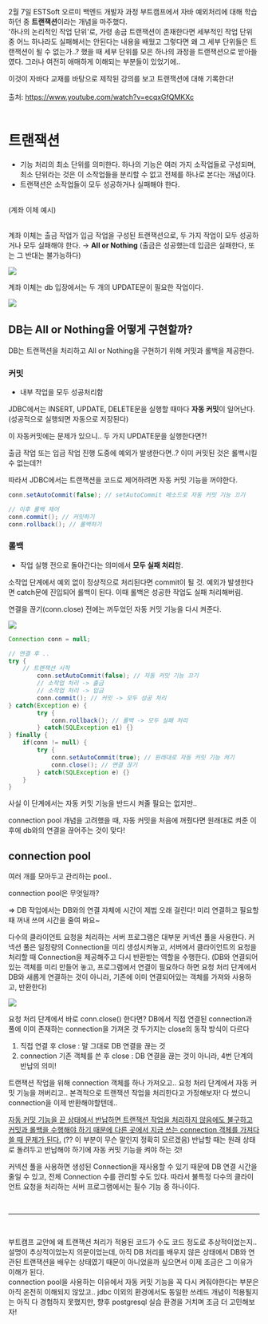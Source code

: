 2월 7일 ESTSoft 오르미 백엔드 개발자 과정 부트캠프에서 자바 예외처리에 대해 학습하던 중 <b>트랜잭션</b>이라는 개념을 마주했다. <br>
'하나의 논리적인 작업 단위'로, 가령 송금 트랜잭션이 존재한다면 세부적인 작업 단위 중 어느 하나라도 실패해서는 안된다는 내용을 배웠고 그렇다면 왜 그 세부 단위들은 트랜잭션이 될 수 없는가..? 했을 때 세부 단위를 모은 하나의 과정을 트랜잭션으로 받아들였다. 그러나 여전히 애매하게 이해되는 부분들이 있었기에.. <br>

이것이 자바다 교재를 바탕으로 제작된 강의를 보고 트랜잭션에 대해 기록한다!
<br><br>
출처: https://www.youtube.com/watch?v=ecqxGfQMKXc
<br><br>

# 트랜잭션

- 기능 처리의 최소 단위를 의미한다. 하나의 기능은 여러 가지 소작업들로 구성되며, 최소 단위라는 것은 이 소작업들을 분리할 수 없고 전체를 하나로 본다는 개념이다.
- 트랜잭션은 소작업들이 모두 성공하거나 실패해야 한다.

<br>
(계좌 이체 예시)<br><br>

계좌 이체는 출금 작업가 입금 작업을 구성된 트랜잭션으로, 두 가지 작업이 모두 성공하거나 모두 실패해야 한다. → **All or Nothing** (출금은 성공했는데 입금은 실패한다, 또는 그 반대는 불가능하다)

<img src="https://github.com/biiit4894/oreumi-TIL/assets/82032418/22aebe93-595c-4950-bf6c-a22a4a6e137c">

계좌 이체는 db 입장에서는 두 개의 UPDATE문이 필요한 작업이다.

<img src="https://github.com/biiit4894/oreumi-TIL/assets/82032418/f9f009f6-1d3d-4da1-a26a-77e8ea1b2616">

<br>

## DB는 All or Nothing을 어떻게 구현할까?

DB는 트랜잭션을 처리하고 All or Nothing을 구현하기 위해 커밋과 롤백을 제공한다.

### 커밋

- 내부 작업을 모두 성공처리함

JDBC에서는 INSERT, UPDATE, DELETE문을 실행할 때마다 **자동 커밋**이 일어난다. (성공적으로 실행되면 자동으로 저장된다)

이 자동커밋에는 문제가 있으니.. 두 가지 UPDATE문을 실행한다면?!

출금 작업 또는 입금 작업 진행 도중에 예외가 발생한다면..? 이미 커밋된 것은 롤백시킬 수 없는데?!

따라서 JDBC에서는 트랜잭션을 코드로 제어하려면 자동 커밋 기능을 꺼야한다.

```java
conn.setAutoCommit(false); // setAutoCommit 메소드로 자동 커밋 기능 끄기

// 이후 롤백 제어
conn.commit(); // 커밋하기
conn.rollback(); // 롤백하기
```

### 롤백

- 작업 실행 전으로 돌아간다는 의미에서 **모두 실패 처리**함.

소작업 단계에서 예외 없이 정상적으로 처리된다면 commit이 될 것. 예외가 발생한다면 catch문에 진입되어 롤백이 된다. 이때 롤백은 성공한 작업도 실패 처리해버림.

연결을 끊기(conn.close) 전에는 꺼두었던 자동 커밋 기능을 다시 켜준다.

<img src="https://github.com/biiit4894/oreumi-TIL/assets/82032418/80ed021d-f20d-40dc-9b71-9e5ed665a127">

```java
Connection conn = null;

// 연결 후 ..
try {
	// 트랜잭션 시작
		conn.setAutoCommit(false); // 자동 커밋 기능 끄기
		// 소작업 처리 -> 출금
		// 소작업 처리 -> 입금
		conn.commit(); // 커밋 -> 모두 성공 처리
} catch(Exception e) {
		try {
			conn.rollback(); // 롤백 -> 모두 실패 처리
		} catch(SQLException e1) {}
} finally {
	if(conn != null) {
		try {
			conn.setAutoCommit(true); // 원래대로 자동 커밋 기능 켜기
			conn.close(); // 연결 끊기
		} catch(SQLException e) {}
	}
}
```

사실 이 단계에서는 자동 커밋 기능을 반드시 켜줄 필요는 없지만..

connection pool 개념을 고려했을 때, 자동 커밋을 처음에 꺼줬다면 원래대로 켜준 이후에 db와의 연결을 끊어주는 것이 맞다!

## connection pool

여러 개를 모아두고 관리하는 pool..

connection pool은 무엇일까?

⇒ DB 작업에서는 DB와의 연결 자체에 시간이 제법 오래 걸린다! 미리 연결하고 필요할 때 꺼내 쓰며 시간을 줄여 봐요~

다수의 클라이언트 요청을 처리하는 서버 프로그램은 대부분 커넥션 풀을 사용한다. 커넥션 풀은 일정량의 Connection을 미리 생성시켜놓고, 서버에서 클라이언트의 요청을 처리할 때 Connection을 제공해주고 다시 반환받는 역할을 수행한다. (DB와 연결되어있는 객체를 미리 만들어 놓고, 프로그램에서 연결이 필요하다 하면 요청 처리 단계에서 DB와 새롭게 연결하는 것이 아니라, 기존에 이미 연결되어있는 객체를 가져와 사용하고, 반환한다)

<img src="https://github.com/biiit4894/oreumi-TIL/assets/82032418/31dc4da1-de17-4a3a-90de-e7db37f4d186">

요청 처리 단계에서 바로 conn.close() 한다면? DB에서 직접 연결된 connection과 풀에 이미 존재하는 connection을 가져온 것 두가지는 close의 동작 방식이 다르다

1. 직접 연결 후 close : 말 그대로 DB 연결을 끊는 것
2. connection 기존 객체를 쓴 후 close : DB 연결을 끊는 것이 아니라, 4번 단계의 반납의 의미!

트랜잭션 작업을 위해 connection 객체를 하나 가져오고.. 요청 처리 단계에서 자동 커밋 기능을 꺼버리고.. 본격적으로 트랜잭션 작업을 처리한다고 가정해보자! 다 썼으니 connection을 이제 반환해야할텐데..

<u>자동 커밋 기능을 끈 상태에서 반납하면 트랜잭션 작업을 처리하지 않음에도 불구하고 커밋과 롤백을 수행해야 하기 때문에 다른 곳에서 지금 쓰는 connection 객체를 가져다 쓸 때 문제가 된다.</u> (?? 이 부분이 무슨 말인지 정확히 모르겠음) 반납할 때는 원래 상태로 돌려두고 반납해야 하기에 자동 커밋 기능을 켜야 하는 것!

커넥션 풀을 사용하면 생성된 Connection을 재사용할 수 있기 때문에 DB 연결 시간을 줄일 수 있고, 전체 Connection 수를 관리할 수도 있다. 따라서 불특정 다수의 클라이언트 요청을 처리하는 서버 프로그램에서는 필수 기능 중 하나이다.

<br>

---

<br>

부트캠프 교안에 왜 트랜잭션 처리가 적용된 코드가 수도 코드 정도로 추상적이었는지.. 설명이 추상적이었는지 의문이었는데, 아직 DB 처리를 배우지 않은 상태에서 DB와 연관된 트랜잭션을 배우는 상태였기 때문이 아니었을까 싶으면서 이제 조금은 그 이유가 이해가 된다.<br>
connection pool을 사용하는 이유에서 자동 커밋 기능을 꼭 다시 켜줘야한다는 부분은 아직 온전히 이해되지 않았고.. jdbc 이외의 환경에서도 동일한 쓰레드 개념이 적용될지는 아직 다 경험하지 못했지만, 향후 postgresql 실습 환경을 거치며 조금 더 고민해보자!
